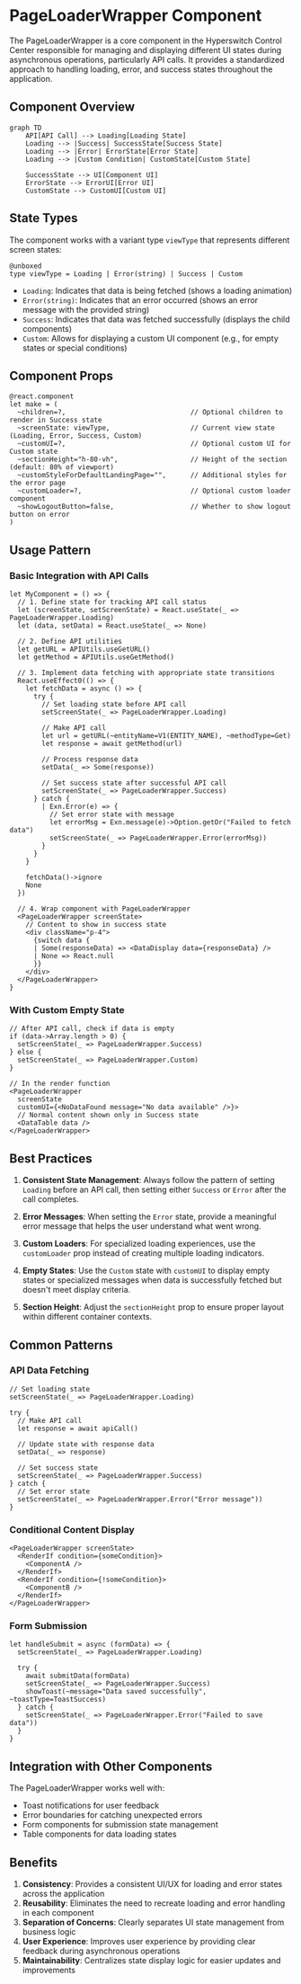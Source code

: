 # PageLoaderWrapper Component

The PageLoaderWrapper is a core component in the Hyperswitch Control Center responsible for managing and displaying different UI states during asynchronous operations, particularly API calls. It provides a standardized approach to handling loading, error, and success states throughout the application.

## Component Overview

```mermaid
graph TD
    API[API Call] --> Loading[Loading State]
    Loading --> |Success| SuccessState[Success State]
    Loading --> |Error| ErrorState[Error State]
    Loading --> |Custom Condition| CustomState[Custom State]
    
    SuccessState --> UI[Component UI]
    ErrorState --> ErrorUI[Error UI]
    CustomState --> CustomUI[Custom UI]
```

## State Types

The component works with a variant type `viewType` that represents different screen states:

```rescript
@unboxed
type viewType = Loading | Error(string) | Success | Custom
```

- `Loading`: Indicates that data is being fetched (shows a loading animation)
- `Error(string)`: Indicates that an error occurred (shows an error message with the provided string)
- `Success`: Indicates that data was fetched successfully (displays the child components)
- `Custom`: Allows for displaying a custom UI component (e.g., for empty states or special conditions)

## Component Props

```rescript
@react.component
let make = (
  ~children=?,                               // Optional children to render in Success state
  ~screenState: viewType,                    // Current view state (Loading, Error, Success, Custom)
  ~customUI=?,                               // Optional custom UI for Custom state
  ~sectionHeight="h-80-vh",                  // Height of the section (default: 80% of viewport)
  ~customStyleForDefaultLandingPage="",      // Additional styles for the error page
  ~customLoader=?,                           // Optional custom loader component
  ~showLogoutButton=false,                   // Whether to show logout button on error
)
```

## Usage Pattern

### Basic Integration with API Calls

```rescript
let MyComponent = () => {
  // 1. Define state for tracking API call status
  let (screenState, setScreenState) = React.useState(_ => PageLoaderWrapper.Loading)
  let (data, setData) = React.useState(_ => None)
  
  // 2. Define API utilities
  let getURL = APIUtils.useGetURL()
  let getMethod = APIUtils.useGetMethod()
  
  // 3. Implement data fetching with appropriate state transitions
  React.useEffect0(() => {
    let fetchData = async () => {
      try {
        // Set loading state before API call
        setScreenState(_ => PageLoaderWrapper.Loading)
        
        // Make API call
        let url = getURL(~entityName=V1(ENTITY_NAME), ~methodType=Get)
        let response = await getMethod(url)
        
        // Process response data
        setData(_ => Some(response))
        
        // Set success state after successful API call
        setScreenState(_ => PageLoaderWrapper.Success)
      } catch {
        | Exn.Error(e) => {
          // Set error state with message
          let errorMsg = Exn.message(e)->Option.getOr("Failed to fetch data")
          setScreenState(_ => PageLoaderWrapper.Error(errorMsg))
        }
      }
    }
    
    fetchData()->ignore
    None
  })
  
  // 4. Wrap component with PageLoaderWrapper
  <PageLoaderWrapper screenState>
    // Content to show in success state
    <div className="p-4">
      {switch data {
      | Some(responseData) => <DataDisplay data={responseData} />
      | None => React.null
      }}
    </div>
  </PageLoaderWrapper>
}
```

### With Custom Empty State

```rescript
// After API call, check if data is empty
if (data->Array.length > 0) {
  setScreenState(_ => PageLoaderWrapper.Success)
} else {
  setScreenState(_ => PageLoaderWrapper.Custom)
}

// In the render function
<PageLoaderWrapper 
  screenState 
  customUI={<NoDataFound message="No data available" />}>
  // Normal content shown only in Success state
  <DataTable data />
</PageLoaderWrapper>
```

## Best Practices

1. **Consistent State Management**: Always follow the pattern of setting `Loading` before an API call, then setting either `Success` or `Error` after the call completes.

2. **Error Messages**: When setting the `Error` state, provide a meaningful error message that helps the user understand what went wrong.

3. **Custom Loaders**: For specialized loading experiences, use the `customLoader` prop instead of creating multiple loading indicators.

4. **Empty States**: Use the `Custom` state with `customUI` to display empty states or specialized messages when data is successfully fetched but doesn't meet display criteria.

5. **Section Height**: Adjust the `sectionHeight` prop to ensure proper layout within different container contexts.

## Common Patterns

### API Data Fetching

```rescript
// Set loading state
setScreenState(_ => PageLoaderWrapper.Loading)

try {
  // Make API call
  let response = await apiCall()
  
  // Update state with response data
  setData(_ => response)
  
  // Set success state
  setScreenState(_ => PageLoaderWrapper.Success)
} catch {
  // Set error state
  setScreenState(_ => PageLoaderWrapper.Error("Error message"))
}
```

### Conditional Content Display

```rescript
<PageLoaderWrapper screenState>
  <RenderIf condition={someCondition}>
    <ComponentA />
  </RenderIf>
  <RenderIf condition={!someCondition}>
    <ComponentB />
  </RenderIf>
</PageLoaderWrapper>
```

### Form Submission

```rescript
let handleSubmit = async (formData) => {
  setScreenState(_ => PageLoaderWrapper.Loading)
  
  try {
    await submitData(formData)
    setScreenState(_ => PageLoaderWrapper.Success)
    showToast(~message="Data saved successfully", ~toastType=ToastSuccess)
  } catch {
    setScreenState(_ => PageLoaderWrapper.Error("Failed to save data"))
  }
}
```

## Integration with Other Components

The PageLoaderWrapper works well with:

- Toast notifications for user feedback
- Error boundaries for catching unexpected errors
- Form components for submission state management
- Table components for data loading states

## Benefits

1. **Consistency**: Provides a consistent UI/UX for loading and error states across the application
2. **Reusability**: Eliminates the need to recreate loading and error handling in each component
3. **Separation of Concerns**: Clearly separates UI state management from business logic
4. **User Experience**: Improves user experience by providing clear feedback during asynchronous operations
5. **Maintainability**: Centralizes state display logic for easier updates and improvements
